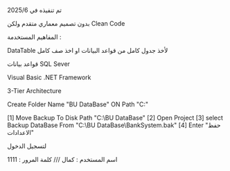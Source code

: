 
تم تنفيذه في 2025/6

بدون تصميم معماري متقدم 
ولكن Clean Code




المفاهيم المستخدمة :

DataTable لأخذ جدول كامل من قواعد البيانات او اخذ صف كامل 

قواعد بيانات SQL Sever 

Visual Basic .NET Framework

3-Tier Architecture



Create Folder Name "BU DataBase" ON Path "C:\"

[1] Move Backup To Disk Path "C:\BU DataBase"
[2] Open Project
[3] select Backup DataBase From "C:\BU DataBase\BankSystem.bak"
[4] Enter "حفظ الاعدادات"


لتسجيل الدخول 

اسم المستخدم : كمال ///
كلمة المرور : 1111

